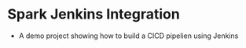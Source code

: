 
# Spark Jenkins Integration

* A demo project showing how to build a CICD pipelien using
  Jenkins

